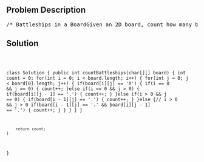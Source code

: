 <!--
<style>
  body { font-family: Arial, sans-serif; }
  .container { max-width: 700px; margin: 0 auto; padding: 10px; }
  .comment-block { background-color: #f9f9f9; padding: 10px; border-left: 5px solid #ccc; overflow-wrap: break-word; white-space: pre-wrap; }
  .code-block { background-color: #f4f4f4; padding: 10px; border: 1px solid #ddd; overflow-wrap: break-word; white-space: pre-wrap; }
</style>
-->

<div class='container'>
<h2>Problem Description</h2>
<div class='comment-block'>
<pre>
/* Battleships in a BoardGiven an 2D board, count how many battleships are in it.The battleships are represented with 'X's, empty slots are represented with'.'s.You may assume the following rules:You receive a valid board, made of only battleships or empty slots.Battleships can only be placed horizontally or vertically. In other words,they can only be made of the shape 1xN (1 row, N columns) or Nx1 (N rows, 1column),where N can be of any size.At least one horizontal or vertical cell separates between two battleships-there are no adjacent battleships.Example:X..X...X...XIn the above board there are 2 battleships.Invalid Example:...XXXXX...XThis is an invalid board that you will not receive -as battleships will always have a cell separating between them.Follow up:Could you do it in one-pass, using only O(1) extra memory and withoutmodifying thevalue of the board?*/</pre>
</div>

<h2>Solution</h2>
<div class='code-block'>
<pre><code class='language-java'>

class Solution {
    public int countBattleships(char[][] board) {
        int count = 0;
        for(int i = 0; i < board.length; i++) {
            for(int j = 0; j < board[0].length; j++) {
                if(board[i][j] == 'X') {
                    if(i == 0 && j == 0) {
                        count++;
                    }else if(i == 0 && j > 0) {
                        if(board[i][j - 1] == '.') {
                            count++;
                        }
                    }else if(i > 0 && j == 0) {
                        if(board[i - 1][j] == '.') {
                            count++;
                        }
                    }else {// i > 0 && j > 0
                        if(board[i - 1][j] == '.' && board[i][j - 1] == '.') {
                            count++;
                        }
                    }
                }
            }
        }
        
        return count;
    }
}</code></pre>
</div>
</div>
